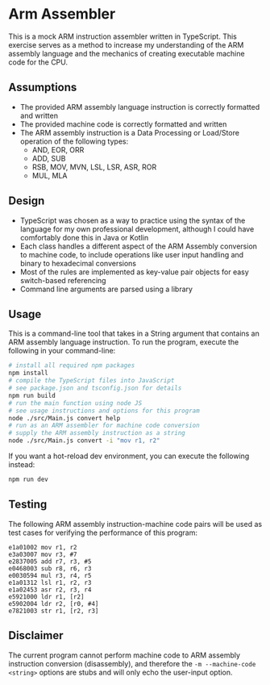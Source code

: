 # Arm Assembler

This is a mock ARM instruction assembler written in TypeScript. This exercise serves as a method to increase my understanding of the ARM assembly language and the mechanics of creating executable machine code for the CPU.

## Assumptions

- The provided ARM assembly language instruction is correctly formatted and written
- The provided machine code is correctly formatted and written
- The ARM assembly instruction is a Data Processing or Load/Store operation of the following types:
  - AND, EOR, ORR
  - ADD, SUB
  - RSB, MOV, MVN, LSL, LSR, ASR, ROR
  - MUL, MLA

## Design

- TypeScript was chosen as a way to practice using the syntax of the language for my own professional development, although I could have comfortably done this in Java or Kotlin
- Each class handles a different aspect of the ARM Assembly conversion to machine code, to include operations like user input handling and binary to hexadecimal conversions
- Most of the rules are implemented as key-value pair objects for easy switch-based referencing
- Command line arguments are parsed using a library

## Usage

This is a command-line tool that takes in a String argument that contains an ARM assembly language instruction. To run the program, execute the following in your command-line:

```bash
# install all required npm packages
npm install
# compile the TypeScript files into JavaScript
# see package.json and tsconfig.json for details
npm run build
# run the main function using node JS
# see usage instructions and options for this program
node ./src/Main.js convert help
# run as an ARM assembler for machine code conversion
# supply the ARM assembly instruction as a string
node ./src/Main.js convert -i "mov r1, r2"
```

If you want a hot-reload dev environment, you can execute the following instead:
```bash
npm run dev
```

## Testing

The following ARM assembly instruction-machine code pairs will be used as test cases for verifying the performance of this program:

```text
e1a01002 mov r1, r2
e3a03007 mov r3, #7
e2837005 add r7, r3, #5
e0468003 sub r8, r6, r3
e0030594 mul r3, r4, r5
e1a01312 lsl r1, r2, r3
e1a02453 asr r2, r3, r4
e5921000 ldr r1, [r2]
e5902004 ldr r2, [r0, #4]
e7821003 str r1, [r2, r3]
```
## Disclaimer

The current program cannot perform machine code to ARM assembly instruction conversion (disassembly), and therefore the `-m --machine-code <string>` options are stubs and will only echo the user-input option.